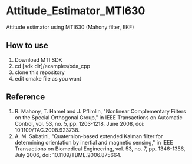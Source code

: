 # Attitude_Estimator_MTI630
Attitude estimator using MTI630 (Mahony filter, EKF)


## How to use 

1. Download MTI SDK
2. cd [sdk dir]/examples/xda_cpp
3. clone this repository
4. edit cmake file as you want


## Reference

1. R. Mahony, T. Hamel and J. Pflimlin, "Nonlinear Complementary Filters on the Special Orthogonal Group," in IEEE Transactions on Automatic Control, vol. 53, no. 5, pp. 1203-1218, June 2008, doi: 10.1109/TAC.2008.923738.
2. A. M. Sabatini, "Quaternion-based extended Kalman filter for determining orientation by inertial and magnetic sensing," in IEEE Transactions on Biomedical Engineering, vol. 53, no. 7, pp. 1346-1356, July 2006, doi: 10.1109/TBME.2006.875664.